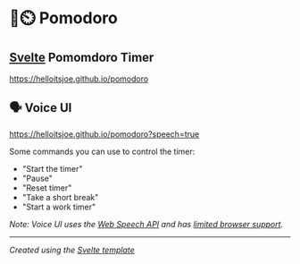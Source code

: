 # 🍅⏲️ Pomodoro

## [Svelte](https://svelte.dev) Pomomdoro Timer

https://helloitsjoe.github.io/pomodoro

## 🗣️ Voice UI

https://helloitsjoe.github.io/pomodoro?speech=true

Some commands you can use to control the timer:

- "Start the timer"
- "Pause"
- "Reset timer"
- "Take a short break"
- "Start a work timer"

_Note: Voice UI uses the
[Web Speech API](https://developer.mozilla.org/en-US/docs/Web/API/Web_Speech_API)
and has
[limited browser support](https://developer.mozilla.org/en-US/docs/Web/API/Web_Speech_API#browser_compatibility)._

---

_Created using the [Svelte template](https://github.com/sveltejs/template)_
